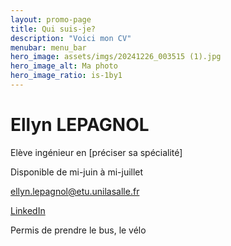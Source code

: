 ```yaml
---
layout: promo-page
title: Qui suis-je?
description: "Voici mon CV"
menubar: menu_bar
hero_image: assets/imgs/20241226_003515 (1).jpg
hero_image_alt: Ma photo
hero_image_ratio: is-1by1
---
```


# Ellyn LEPAGNOL
Elève ingénieur en [préciser sa spécialité]


Disponible de mi-juin à mi-juillet

[ellyn.lepagnol@etu.unilasalle.fr](mailto:ellyn.lepagnol@etu.unilasalle.fr)

[LinkedIn](https://www.linkedin.com/in/Prenom.Nom)

Permis de prendre le bus, le vélo

